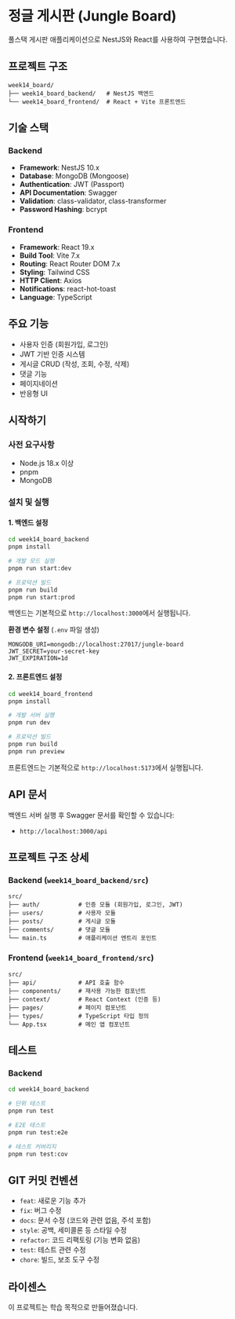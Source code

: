# 정글 게시판 (Jungle Board)

풀스택 게시판 애플리케이션으로 NestJS와 React를 사용하여 구현했습니다.

## 프로젝트 구조

```
week14_board/
├── week14_board_backend/   # NestJS 백엔드
└── week14_board_frontend/  # React + Vite 프론트엔드
```

## 기술 스택

### Backend
- **Framework**: NestJS 10.x
- **Database**: MongoDB (Mongoose)
- **Authentication**: JWT (Passport)
- **API Documentation**: Swagger
- **Validation**: class-validator, class-transformer
- **Password Hashing**: bcrypt

### Frontend
- **Framework**: React 19.x
- **Build Tool**: Vite 7.x
- **Routing**: React Router DOM 7.x
- **Styling**: Tailwind CSS
- **HTTP Client**: Axios
- **Notifications**: react-hot-toast
- **Language**: TypeScript

## 주요 기능

- 사용자 인증 (회원가입, 로그인)
- JWT 기반 인증 시스템
- 게시글 CRUD (작성, 조회, 수정, 삭제)
- 댓글 기능
- 페이지네이션
- 반응형 UI

## 시작하기

### 사전 요구사항

- Node.js 18.x 이상
- pnpm
- MongoDB

### 설치 및 실행

#### 1. 백엔드 설정

```bash
cd week14_board_backend
pnpm install

# 개발 모드 실행
pnpm run start:dev

# 프로덕션 빌드
pnpm run build
pnpm run start:prod
```

백엔드는 기본적으로 `http://localhost:3000`에서 실행됩니다.

**환경 변수 설정** (`.env` 파일 생성)
```env
MONGODB_URI=mongodb://localhost:27017/jungle-board
JWT_SECRET=your-secret-key
JWT_EXPIRATION=1d
```

#### 2. 프론트엔드 설정

```bash
cd week14_board_frontend
pnpm install

# 개발 서버 실행
pnpm run dev

# 프로덕션 빌드
pnpm run build
pnpm run preview
```

프론트엔드는 기본적으로 `http://localhost:5173`에서 실행됩니다.

## API 문서

백엔드 서버 실행 후 Swagger 문서를 확인할 수 있습니다:
- `http://localhost:3000/api`

## 프로젝트 구조 상세

### Backend (`week14_board_backend/src`)
```
src/
├── auth/           # 인증 모듈 (회원가입, 로그인, JWT)
├── users/          # 사용자 모듈
├── posts/          # 게시글 모듈
├── comments/       # 댓글 모듈
└── main.ts         # 애플리케이션 엔트리 포인트
```

### Frontend (`week14_board_frontend/src`)
```
src/
├── api/            # API 호출 함수
├── components/     # 재사용 가능한 컴포넌트
├── context/        # React Context (인증 등)
├── pages/          # 페이지 컴포넌트
├── types/          # TypeScript 타입 정의
└── App.tsx         # 메인 앱 컴포넌트
```

## 테스트

### Backend
```bash
cd week14_board_backend

# 단위 테스트
pnpm run test

# E2E 테스트
pnpm run test:e2e

# 테스트 커버리지
pnpm run test:cov
```

## GIT 커밋 컨벤션

- `feat`: 새로운 기능 추가
- `fix`: 버그 수정
- `docs`: 문서 수정 (코드와 관련 없음, 주석 포함)
- `style`: 공백, 세미콜론 등 스타일 수정
- `refactor`: 코드 리팩토링 (기능 변화 없음)
- `test`: 테스트 관련 수정
- `chore`: 빌드, 보조 도구 수정

## 라이센스

이 프로젝트는 학습 목적으로 만들어졌습니다.
